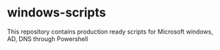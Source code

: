 # windows-scripts
This repository contains production ready scripts for Microsoft windows, AD, DNS through Powershell
